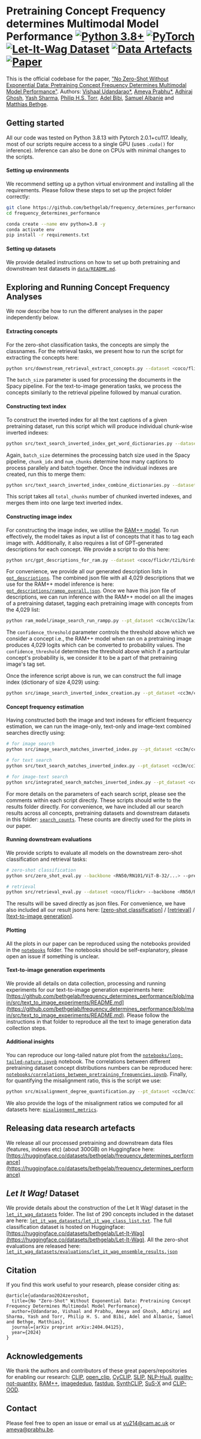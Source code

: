 # Pretraining Concept Frequency determines Multimodal Model Performance [![Python 3.8+](https://img.shields.io/badge/python-3.8+-blue.svg)](https://www.python.org/downloads/release/python-360/) [![PyTorch](https://img.shields.io/badge/PyTorch-grey.svg?logo=PyTorch)](https://pytorch.org/blog/pytorch-1.9-released/) [![Let-It-Wag Dataset](https://img.shields.io/badge/%F0%9F%A4%97%20Hugging%20Face-Let_It_Wag!-blue)](https://huggingface.co/datasets/bethgelab/Let-It-Wag) [![Data Artefacts](https://img.shields.io/badge/%F0%9F%A4%97%20Hugging%20Face-Data_Artefacts-red)](https://huggingface.co/datasets/bethgelab/frequency_determines_performance) [![Paper](http://img.shields.io/badge/paper-arxiv.2404.04125-B31B1B.svg)](https://arxiv.org/abs/2404.04125)

This is the official codebase for the paper, ["No Zero-Shot Without Exponential Data: Pretraining Concept Frequency Determines Multimodal Model Performance"](https://arxiv.org/abs/2404.04125).
Authors: [Vishaal Udandarao*](http://vishaal27.github.io/), [Ameya Prabhu*](https://drimpossible.github.io/), [Adhiraj Ghosh](https://adhirajghosh.github.io/), [Yash Sharma](https://www.yash-sharma.com/), [Philip H.S. Torr](https://scholar.google.com/citations?user=kPxa2w0AAAAJ&hl=en), [Adel Bibi](https://www.adelbibi.com/), [Samuel Albanie](http://samuelalbanie.com/) and [Matthias Bethge](https://scholar.google.com/citations?user=0z0fNxUAAAAJ). 

## Getting started
All our code was tested on Python 3.8.13 with Pytorch 2.0.1+cu117. Ideally, most of our scripts require access to a single GPU (uses `.cuda()` for inference). Inference can also be done on CPUs with minimal changes to the scripts.

#### Setting up environments
We recommend setting up a python virtual environment and installing all the requirements. Please follow these steps to set up the project folder correctly:

```bash
git clone https://github.com/bethgelab/frequency_determines_performance.git
cd frequency_determines_performance

conda create --name env python=3.8 -y
conda activate env
pip install -r requirements.txt
```

#### Setting up datasets
We provide detailed instructions on how to set up both pretraining and downstream test datasets in [`data/README.md`](https://github.com/bethgelab/frequency_determines_performance/blob/main/data/README.md).

## Exploring and Running Concept Frequency Analyses
We now describe how to run the different analyses in the paper independently below.

#### Extracting concepts
For the zero-shot classification tasks, the concepts are simply the classnames. For the retrieval tasks, we present how to run the script for extracting the concepts here:
```bash
python src/downstream_retrieval_extract_concepts.py --dataset <coco/flickr> --batch_size <bs>
```
The `batch_size` parameter is used for processing the documents in the Spacy pipeline.
For the text-to-image generation tasks, we process the concepts similarly to the retrieval pipeline followed by manual curation.

#### Constructing text index
To construct the inverted index for all the text captions of a given pretraining dataset, run this script which will produce individual chunk-wise inverted indexes:
```bash
python src/text_search_inverted_index_get_word_dictionaries.py --dataset <CC3M/CC12M/...> --path <path_to_dataset> --save_path <path_to_save_index> --batch_size <bs> --chunk_idx <chunk_index> --num_chunks <num_chunks>
```
Again, `batch_size` determines the processing batch size used in the Spacy pipeline, `chunk_idx` and `num_chunks` determine how many captions to process parallely and batch together.
Once the individual indexes are created, run this to merge them:
```bash
python src/text_search_inverted_index_combine_dictionaries.py --dataset <CC3M/CC12M/...> --save_filepath <path_to_save_index> --total_chunks <num_chunks_in_total_to_merge>
```
This script takes all `total_chunks` number of chunked inverted indexes, and merges them into one large text inverted index.

#### Constructing image index
For constructing the image index, we utilise the [RAM++ model](https://github.com/xinyu1205/recognize-anything). To run effectively, the model takes as input a list of concepts that it has to tag each image with. Additionally, it also requires a list of GPT-generated descriptions for each concept. We provide a script to do this here:
```bash
python src/gpt_descriptions_for_ram.py --dataset <coco/flickr/t2i/birdsnap/...>
```
For convenience, we provide all our generated description lists in [`gpt_descriptions`](https://github.com/bethgelab/frequency_determines_performance/tree/main/gpt_descriptions). The combined json file with all 4,029 descriptions that we use for the RAM++ model inference is here: [`gpt_descriptions/rampp_overall.json`](https://github.com/bethgelab/frequency_determines_performance/blob/main/gpt_descriptions/rampp_overall.json).
Once we have this json file of descriptions, we can run inference with the RAM++ model on all the images of a pretraining dataset, tagging each pretraining image with concepts from the 4,029 list:
```bash
python ram_model/image_search_run_rampp.py --pt_dataset <cc3m/cc12m/laion400m/...> --load_path <path_to_dataset_tars> --chunk_idx <tar_number_to_process> --batch_size_rampp <bs> --confidence_threshold <confidence_threshold_for_concept_consideration> --pretrained <path_to_ram++_checkpoint> --cache_dir <path_to_model_cache> --features_dir <path_to_store_features> --results_dir <path_to_store_results>
```
The `confidence_threshold` parameter controls the threshold above which we consider a concept i.e., the RAM++ model when ran on a pretraining image produces 4,029 logits which can be converted to probability values. The `confidence_threshold` determines the threshold above which if a particular concept's probability is, we consider it to be a part of that pretraining image's tag set.

Once the inference script above is run, we can construct the full image index (dictionary of size 4,029) using:
```bash
python src/image_search_inverted_index_creation.py --pt_dataset <cc3m/cc12m/laion400m/...> --start_index_id <start_index_id> --end_index_id <end_index_id> --cache_dir <path_to_model_cache> --features_dir <path_to_store_features> --results_dir <path_to_store_results>
```

#### Concept frequency estimation
Having constructed both the image and text indexes for efficient frequency estimation, we can run the image-only, text-only and image-text combined searches directly using:
```bash
# for image search
python src/image_search_matches_inverted_index.py --pt_dataset <cc3m/cc12m/laion400m/...> --threshold <confidence_threshold_for_ram++> --downstream_dataset <coco/flickr/cifar10/t2i/...> --cache_dir <path_to_model_cache> --features_dir <path_to_store_features> --results_dir <path_to_store_results>

# for text search
python src/text_search_matches_inverted_index.py --pt_dataset <cc3m/cc12m/laion400m/...> --search_method lemmatized --downstream_dataset <coco/flickr/cifar10/t2i/...> --do_chunked_search True

# for image-text search
python src/integrated_search_matches_inverted_index.py --pt_dataset <cc3m/cc12m/laion400m/...> --downstream_dataset <coco/flickr/cifar10/t2i/...>
```
For more details on the parameters of each search script, please see the comments within each script directly. These scripts should write to the results folder directly. For convenience, we have included all our search results across all concepts, pretraining datasets and downstream datasets in this folder: [`search_counts`](https://github.com/bethgelab/frequency_determines_performance/tree/main/search_counts). These counts are directly used for the plots in our paper.

#### Running downstream evaluations
We provide scripts to evaluate all models on the downstream zero-shot classification and retrieval tasks:
```bash
# zero-shot classification
python src/zero_shot_eval.py --backbone <RN50/RN101/ViT-B-32/...> --pretraining <cc3m/cc12m/yfcc15m/...> --text_prompts <simple/class/ensemble> --dataset <cifar10/imagenet/...> --cache_dir <path_to_model_cache> --features_dir <path_to_store_features> --results_dir <path_to_store_results>

# retrieval
python src/retrieval_eval.py --dataset <coco/flickr> --backbone <RN50/RN101/ViT-B-32/...> --pretraining <cc3m/cc12m/yfcc15m/...> --cache_dir <path_to_model_cache> --features_dir <path_to_store_features> --results_dir <path_to_store_results>
```
The results will be saved directly as json files. For convenience, we have also included all our result jsons here: [[zero-shot classification](https://github.com/bethgelab/frequency_determines_performance/tree/main/zero_shot_evaluations)] / [[retrieval](https://github.com/bethgelab/frequency_determines_performance/tree/main/retrieval_evaluations)] / [[text-to-image generation](https://github.com/bethgelab/frequency_determines_performance/tree/main/t2i_evaluations)].

#### Plotting
All the plots in our paper can be reproduced using the notebooks provided in the [`notebooks`](https://github.com/bethgelab/frequency_determines_performance/tree/main/notebooks) folder. The notebooks should be self-explanatory, please open an issue if something is unclear.

#### Text-to-image generation experiments
We provide all details on data collection, processing and running experiments for our text-to-image generation experiments here: [https://github.com/bethgelab/frequency_determines_performance/blob/main/src/text_to_image_experiments/README.md](https://github.com/bethgelab/frequency_determines_performance/blob/main/src/text_to_image_experiments/README.md). Please follow the instructions in that folder to reproduce all the text to image generation data collection steps.

#### Additional insights
You can reproduce our long-tailed nature plot from the [`notebooks/long-tailed-nature.ipynb`](https://github.com/bethgelab/frequency_determines_performance/blob/main/notebooks/long-tailed-nature.ipynb) notebook. The correlations between different pretraining dataset concept distributions numbers can be reproduced here: [`notebooks/correlations_between_pretraining_frequencies.ipynb`](https://github.com/bethgelab/frequency_determines_performance/blob/main/notebooks/correlations_between_pretraining_frequencies.ipynb). Finally, for quantifying the misalignment ratio, this is the script we use:
```bash
python src/misalignment_degree_quantification.py --pt_dataset <cc3m/cc12m/laion400m/...> --cache_dir <path_to_model_cache> --features_dir <path_to_store_features> --results_dir <path_to_store_results>
```
We also provide the logs of the misalignment ratios we computed for all datasets here: [`misalignment_metrics`](https://github.com/bethgelab/frequency_determines_performance/tree/main/misalignment_metrics).

## Releasing data research artefacts
We release all our processed pretraining and downstream data files (features, indexes etc) (about 300GB) on Huggingface here: [https://huggingface.co/datasets/bethgelab/frequency_determines_performance](https://huggingface.co/datasets/bethgelab/frequency_determines_performance)

## _Let It Wag!_ Dataset
We provide details about the construction of the Let It Wag! dataset in the [`let_it_wag_datasets`](https://github.com/bethgelab/frequency_determines_performance/tree/main/let_it_wag_datasets) folder. The list of 290 concepts included in the dataset are here: [`let_it_wag_datasets/let_it_wag_class_list.txt`](https://github.com/bethgelab/frequency_determines_performance/blob/main/let_it_wag_datasets/let_it_wag_class_list.txt). The full classification dataset is hosted on Huggingface: [https://huggingface.co/datasets/bethgelab/Let-It-Wag](https://huggingface.co/datasets/bethgelab/Let-It-Wag). All the zero-shot evaluations are released here: [`let_it_wag_datasets/evaluations/let_it_wag_ensemble_results.json`](https://github.com/bethgelab/frequency_determines_performance/blob/main/let_it_wag_datasets/evaluations/let_it_wag_ensemble_results.json)

## Citation
If you find this work useful to your research, please consider citing as:
```
@article{udandarao2024zeroshot,
  title={No "Zero-Shot" Without Exponential Data: Pretraining Concept Frequency Determines Multimodal Model Performance},
  author={Udandarao, Vishaal and Prabhu, Ameya and Ghosh, Adhiraj and Sharma, Yash and Torr, Philip H. S. and Bibi, Adel and Albanie, Samuel and Bethge, Matthias},
  journal={arXiv preprint arXiv:2404.04125},
  year={2024}
}
```

## Acknowledgements
We thank the authors and contributors of these great papers/repositories for enabling our research: [CLIP](https://github.com/openai/CLIP), [open_clip](https://github.com/mlfoundations/open_clip), [CyCLIP](https://github.com/goel-shashank/CyCLIP), [SLIP](https://github.com/facebookresearch/SLIP/), [NLP-HuJI](https://huggingface.co/nlphuji), [quality-not-quantity](https://github.com/mlfoundations/clip_quality_not_quantity), [RAM++](https://github.com/xinyu1205/recognize-anything), [imagededup](https://github.com/idealo/imagededup), [fastdup](https://github.com/visual-layer/fastdup), [SynthCLIP](https://github.com/hammoudhasan/SynthCLIP), [SuS-X](https://github.com/vishaal27/sus-X/) and [CLIP-OOD](https://github.com/brendel-group/clip-ood).

## Contact
Please feel free to open an issue or email us at [vu214@cam.ac.uk](mailto:vu214@cam.ac.uk) or [ameya@prabhu.be](mailto:ameya@prabhu.be).
